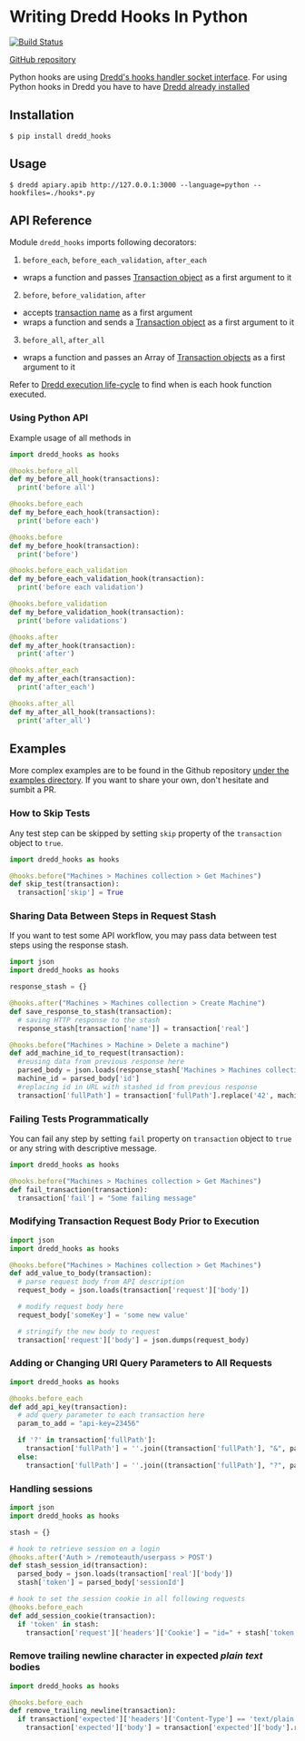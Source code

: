 # Writing Dredd Hooks In Python

[![Build Status](https://travis-ci.org/apiaryio/dredd-hooks-python.svg?branch=master)](https://travis-ci.org/apiaryio/dredd-hooks-python)


[GitHub repository](https://github.com/apiaryio/dredd-hooks-python)

Python hooks are using [Dredd's hooks handler socket interface](hooks-new-language.md). For using Python hooks in Dredd you have to have [Dredd already installed](quickstart.md)

## Installation

```
$ pip install dredd_hooks
```

## Usage

```
$ dredd apiary.apib http://127.0.0.1:3000 --language=python --hookfiles=./hooks*.py
```

## API Reference

Module `dredd_hooks` imports following decorators:

1. `before_each`, `before_each_validation`, `after_each`
  - wraps a function and passes [Transaction object](data-structures.md#transaction) as a first argument to it

2. `before`, `before_validation`, `after`
  - accepts [transaction name](hooks.md#getting-transaction-names) as a first argument
  - wraps a function and sends a [Transaction object](data-structures.md#transaction) as a first argument to it

3. `before_all`, `after_all`
  - wraps a function and passes an Array of [Transaction objects](data-structures.md#transaction) as a first argument to it


Refer to [Dredd execution life-cycle](how-it-works.md#execution-life-cycle) to find when is each hook function executed.

### Using Python API

Example usage of all methods in

```python
import dredd_hooks as hooks

@hooks.before_all
def my_before_all_hook(transactions):
  print('before all')

@hooks.before_each
def my_before_each_hook(transaction):
  print('before each')

@hooks.before
def my_before_hook(transaction):
  print('before')

@hooks.before_each_validation
def my_before_each_validation_hook(transaction):
  print('before each validation')

@hooks.before_validation
def my_before_validation_hook(transaction):
  print('before validations')

@hooks.after
def my_after_hook(transaction):
  print('after')

@hooks.after_each
def my_after_each(transaction):
  print('after_each')

@hooks.after_all
def my_after_all_hook(transactions):
  print('after_all')

```

## Examples

More complex examples are to be found in the Github repository
[under the examples directory](https://github.com/apiaryio/dredd-hooks-python/tree/master/examples). If you want to share your own, don't hesitate and sumbit a PR.

### How to Skip Tests

Any test step can be skipped by setting `skip` property of the `transaction` object to `true`.

```python
import dredd_hooks as hooks

@hooks.before("Machines > Machines collection > Get Machines")
def skip_test(transaction):
  transaction['skip'] = True
```

### Sharing Data Between Steps in Request Stash

If you want to test some API workflow, you may pass data between test steps using the response stash.

```python
import json
import dredd_hooks as hooks

response_stash = {}

@hooks.after("Machines > Machines collection > Create Machine")
def save_response_to_stash(transaction):
  # saving HTTP response to the stash
  response_stash[transaction['name']] = transaction['real']

@hooks.before("Machines > Machine > Delete a machine")
def add_machine_id_to_request(transaction):
  #reusing data from previous response here
  parsed_body = json.loads(response_stash['Machines > Machines collection > Create Machine'])
  machine_id = parsed_body['id']
  #replacing id in URL with stashed id from previous response
  transaction['fullPath'] = transaction['fullPath'].replace('42', machine_id)
```

### Failing Tests Programmatically

You can fail any step by setting `fail` property on `transaction` object to `true` or any string with descriptive message.

```python
import dredd_hooks as hooks

@hooks.before("Machines > Machines collection > Get Machines")
def fail_transaction(transaction):
  transaction['fail'] = "Some failing message"
```

### Modifying Transaction Request Body Prior to Execution

```python
import json
import dredd_hooks as hooks

@hooks.before("Machines > Machines collection > Get Machines")
def add_value_to_body(transaction):
  # parse request body from API description
  request_body = json.loads(transaction['request']['body'])

  # modify request body here
  request_body['someKey'] = 'some new value'

  # stringify the new body to request
  transaction['request']['body'] = json.dumps(request_body)
```

### Adding or Changing URI Query Parameters to All Requests

```python
import dredd_hooks as hooks

@hooks.before_each
def add_api_key(transaction):
  # add query parameter to each transaction here
  param_to_add = "api-key=23456"

  if '?' in transaction['fullPath']:
    transaction['fullPath'] = ''.join((transaction['fullPath'], "&", param_to_add))
  else:
    transaction['fullPath'] = ''.join((transaction['fullPath'], "?", param_to_add))
```

### Handling sessions

```python
import json
import dredd_hooks as hooks

stash = {}

# hook to retrieve session on a login
@hooks.after('Auth > /remoteauth/userpass > POST')
def stash_session_id(transaction):
  parsed_body = json.loads(transaction['real']['body'])
  stash['token'] = parsed_body['sessionId']

# hook to set the session cookie in all following requests
@hooks.before_each
def add_session_cookie(transaction):
  if 'token' in stash:
    transaction['request']['headers']['Cookie'] = "id=" + stash['token']
```


### Remove trailing newline character in expected _plain text_ bodies

```python
import dredd_hooks as hooks

@hooks.before_each
def remove_trailing_newline(transaction):
  if transaction['expected']['headers']['Content-Type'] == 'text/plain':
    transaction['expected']['body'] = transaction['expected']['body'].rstrip()
```
